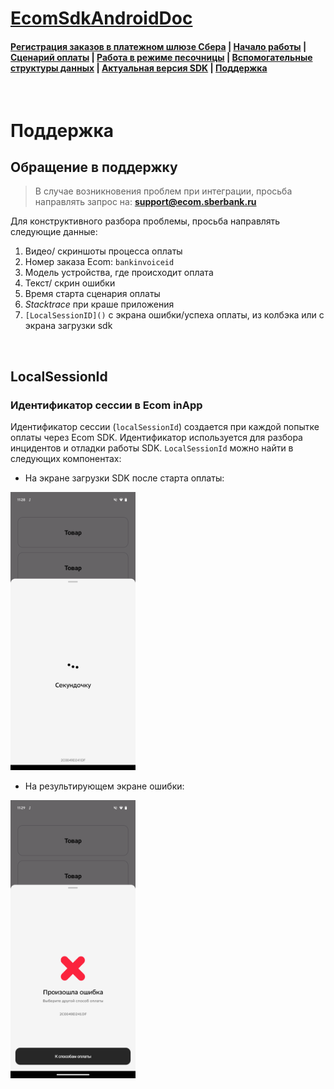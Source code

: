 # [EcomSdkAndroidDoc](https://sdkpay.github.io/EcomSdkAndroidDoc)

#### [Регистрация заказов в платежном шлюзе Сбера](https://sdkpay.github.io/EcomSdkAndroidDoc/order_registration) | [Начало работы](https://sdkpay.github.io/EcomSdkAndroidDoc/start) | [Сценарий оплаты](https://sdkpay.github.io/EcomSdkAndroidDoc/payment_script) | [Работа в режиме песочницы](https://sdkpay.github.io/EcomSdkAndroidDoc/sandbox_mode) | [Вспомогательные структуры данных](https://sdkpay.github.io/EcomSdkAndroidDoc/data_structures) | [Актуальная версия SDK](https://sdkpay.github.io/EcomSdkAndroidDoc/version) | [Поддержка](https://sdkpay.github.io/EcomSdkAndroidDoc/support)

<br>

# Поддержка

## Обращение в поддержку

> В случае возникновения проблем при интеграции, просьба направлять запрос на: **support@ecom.sberbank.ru**

Для конструктивного разбора проблемы, просьба направлять следующие данные:
1. Видео/ скриншоты процесса оплаты
2. Номер заказа Ecom: `bankinvoiceid`
3. Модель устройства, где происходит оплата
4. Текст/ скрин ошибки
5. Время старта сценария оплаты
6. *Stacktrace* при краше приложения
7. `[LocalSessionID]()` с экрана ошибки/успеха оплаты, из колбэка или с экрана загрузки sdk

<br>

## LocalSessionId

### Идентификатор сессии в Ecom inApp

Идентификатор сессии (`localSessionId`) создается при каждой попытке оплаты через Ecom SDK. Идентификатор используется для разбора инцидентов и отладки работы SDK. `LocalSessionId` можно найти в следующих компонентах:
- На экране загрузки SDK после старта оплаты:

<img src="docs/assets/img/Loading.png" width="200">

- На результирующем экране ошибки:

<img src="docs/assets/img/Error.png" width="200">
